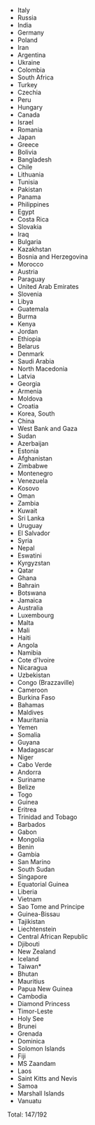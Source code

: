 * Italy
* Russia
* India
* Germany
* Poland
* Iran
* Argentina
* Ukraine
* Colombia
* South Africa
* Turkey
* Czechia
* Peru
* Hungary
* Canada
* Israel
* Romania
* Japan
* Greece
* Bolivia
* Bangladesh
* Chile
* Lithuania
* Tunisia
* Pakistan
* Panama
* Philippines
* Egypt
* Costa Rica
* Slovakia
* Iraq
* Bulgaria
* Kazakhstan
* Bosnia and Herzegovina
* Morocco
* Austria
* Paraguay
* United Arab Emirates
* Slovenia
* Libya
* Guatemala
* Burma
* Kenya
* Jordan
* Ethiopia
* Belarus
* Denmark
* Saudi Arabia
* North Macedonia
* Latvia
* Georgia
* Armenia
* Moldova
* Croatia
* Korea, South
* China
* West Bank and Gaza
* Sudan
* Azerbaijan
* Estonia
* Afghanistan
* Zimbabwe
* Montenegro
* Venezuela
* Kosovo
* Oman
* Zambia
* Kuwait
* Sri Lanka
* Uruguay
* El Salvador
* Syria
* Nepal
* Eswatini
* Kyrgyzstan
* Qatar
* Ghana
* Bahrain
* Botswana
* Jamaica
* Australia
* Luxembourg
* Malta
* Mali
* Haiti
* Angola
* Namibia
* Cote d'Ivoire
* Nicaragua
* Uzbekistan
* Congo (Brazzaville)
* Cameroon
* Burkina Faso
* Bahamas
* Maldives
* Mauritania
* Yemen
* Somalia
* Guyana
* Madagascar
* Niger
* Cabo Verde
* Andorra
* Suriname
* Belize
* Togo
* Guinea
* Eritrea
* Trinidad and Tobago
* Barbados
* Gabon
* Mongolia
* Benin
* Gambia
* San Marino
* South Sudan
* Singapore
* Equatorial Guinea
* Liberia
* Vietnam
* Sao Tome and Principe
* Guinea-Bissau
* Tajikistan
* Liechtenstein
* Central African Republic
* Djibouti
* New Zealand
* Iceland
* Taiwan*
* Bhutan
* Mauritius
* Papua New Guinea
* Cambodia
* Diamond Princess
* Timor-Leste
* Holy See
* Brunei
* Grenada
* Dominica
* Solomon Islands
* Fiji
* MS Zaandam
* Laos
* Saint Kitts and Nevis
* Samoa
* Marshall Islands
* Vanuatu

Total: 147/192